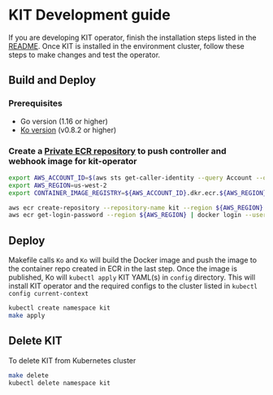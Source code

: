 # KIT Development guide

If you are developing KIT operator, finish the installation steps listed in the [README](../README.md). Once KIT is installed in the environment cluster, follow these steps to make changes and test the operator.

## Build and Deploy

### Prerequisites

 - Go version (1.16 or higher)
 - [Ko version](https://github.com/google/ko#install) (v0.8.2 or higher)

### Create a [Private ECR repository](https://docs.aws.amazon.com/AmazonECR/latest/userguide/repository-create.html) to push controller and webhook image for kit-operator

```bash
export AWS_ACCOUNT_ID=$(aws sts get-caller-identity --query Account --output text)
export AWS_REGION=us-west-2
export CONTAINER_IMAGE_REGISTRY=${AWS_ACCOUNT_ID}.dkr.ecr.${AWS_REGION}.amazonaws.com

aws ecr create-repository --repository-name kit --region ${AWS_REGION}
aws ecr get-login-password --region ${AWS_REGION} | docker login --username AWS --password-stdin $CONTAINER_IMAGE_REGISTRY
```

## Deploy

Makefile calls `Ko` and `Ko` will build the Docker image and push the image to the container repo created in ECR in the last step. Once the image is published, Ko will `kubectl apply` KIT YAML(s) in `config` directory. This will install KIT operator and the required configs to the cluster listed in `kubectl config current-context`

```bash
kubectl create namespace kit
make apply
```

## Delete KIT
To delete KIT from Kubernetes cluster

```bash
make delete
kubectl delete namespace kit
```
